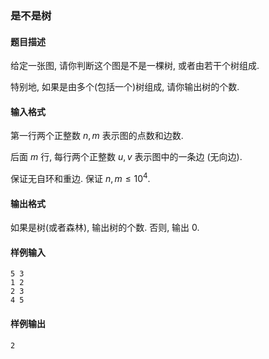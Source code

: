 ### 是不是树

#### 题目描述

给定一张图, 请你判断这个图是不是一棵树, 或者由若干个树组成.

特别地, 如果是由多个(包括一个)树组成, 请你输出树的个数.

#### 输入格式

第一行两个正整数 $n, m$ 表示图的点数和边数.

后面 $m$ 行, 每行两个正整数 $u, v$ 表示图中的一条边 (无向边).

保证无自环和重边. 保证 $n,m \leq 10^4$.

#### 输出格式

如果是树(或者森林), 输出树的个数. 否则, 输出 $0$.


#### 样例输入

```
5 3
1 2
2 3
4 5
```

#### 样例输出

```
2
```
